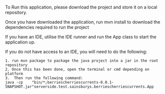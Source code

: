 To Run this application, please download the project and store it on a local repository.

Once you have downloaded the application, run mvn install to download the dependencies required to run the project

If you have an IDE, utilise the IDE runner and run the App class to start the application up.

If you do not have access to an IDE, you will need to do the following:

	1. run mvn package to package the java project into a jar in the root repository
	2. Once this has been done, open the terminal or cmd depending on platform
	3.	Then run the following command:
	java -cp 	"bin/*;berriescherriescurrents-0.0.1-SNAPSHOT.jar"serverside.test.sainsburys.berriescherriescurrents.App
	
	
	
		